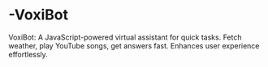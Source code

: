 # -VoxiBot
VoxiBot: A JavaScript-powered virtual assistant for quick tasks. Fetch weather, play YouTube songs, get answers fast. Enhances user experience effortlessly.
